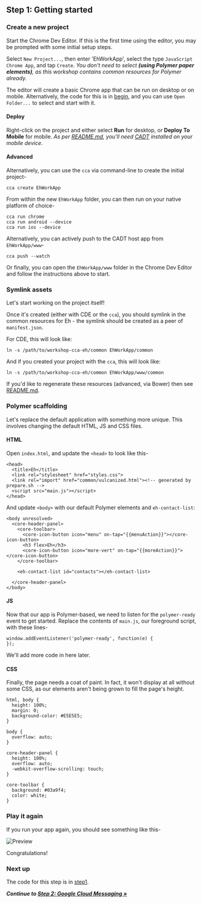 ## Step 1: Getting started

### Create a new project

Start the Chrome Dev Editor. If this is the first time using the editor, you may be prompted with some initial setup steps.

Select `New Project...`, then enter 'EhWorkApp', select the type `JavaScript Chrome App`, and tap `Create`.
_You don't need to select **(using Polymer paper elements)**, as this workshop contains common resources for Polymer already._

The editor will create a basic Chrome app that can be run on desktop or on mobile. Alternatively, the code for this is in  [begin](https://github.com/MobileChromeApps/workshop-cca-eh/blob/master/workshop/begin), and you can use `Open Folder...` to select and start with it.

#### Deploy

Right-click on the project and either select **Run** for desktop, or **Deploy To Mobile** for mobile. _As per [README.md](https://github.com/MobileChromeApps/workshop-cca-eh/blob/master/README.md), you'll need [CADT](https://github.com/MobileChromeApps/workshop-cca-eh/blob/master/README.md#deploy-to-mobile) installed on your mobile device_.

#### Advanced

Alternatively, you can use the `cca` via command-line to create the initial project-

    cca create EhWorkApp

From within the new `EhWorkApp` folder, you can then run on your native platform of choice-

    cca run chrome
    cca run android --device
    cca run ios --device

Alternatively, you can actively push to the CADT host app from `EhWorkApp/www`-

    cca push --watch

Or finally, you can open the `EhWorkApp/www` folder in the Chrome Dev Editor and follow the instructions above to start.

### Symlink assets

Let's start working on the project itself!

Once it's created (either with CDE or the `cca`), you should symlink in the common resources for Eh - the symlink should be created as a peer of `manifest.json`.

For CDE, this will look like:

    ln -s /path/to/workshop-cca-eh/common EhWorkApp/common

And if you created your project with the `cca`, this will look like:

    ln -s /path/to/workshop-cca-eh/common EhWorkApp/www/common

If you'd like to regenerate these resources (advanced, via Bower) then see [README.md](https://github.com/MobileChromeApps/workshop-cca-eh/blob/master/README.md#Advanced).

### Polymer scaffolding

Let's replace the default application with something more unique. This involves changing the default HTML, JS and CSS files.

#### HTML

Open `index.html`, and update the `<head>` to look like this-
  
    <head>
      <title>Eh</title>
      <link rel="stylesheet" href="styles.css">
      <link rel="import" href="common/vulcanized.html"><!-- generated by prepare.sh -->
      <script src="main.js"></script>
    </head>

And update `<body>` with our default Polymer elements and `eh-contact-list`:

    <body unresolved>
      <core-header-panel>
        <core-toolbar>
          <core-icon-button icon="menu" on-tap="{{menuAction}}"></core-icon-button>
          <h3 flex>Eh</h3>
          <core-icon-button icon="more-vert" on-tap="{{moreAction}}"></core-icon-button>
        </core-toolbar>

        <eh-contact-list id="contacts"></eh-contact-list>

      </core-header-panel>
    </body>

#### JS

Now that our app is Polymer-based, we need to listen for the `polymer-ready` event to get started. Replace the contents of `main.js`, our foreground script, with these lines-

    window.addEventListener('polymer-ready', function(e) {
    });

We'll add more code in here later.

#### CSS

Finally, the page needs a coat of paint. In fact, it won't display at all without some CSS, as our elements aren't being grown to fill the page's height.

    html, body {
      height: 100%;
      margin: 0;
      background-color: #E5E5E5;
    }

    body {
      overflow: auto;
    }

    core-header-panel {
      height: 100%;
      overflow: auto;
      -webkit-overflow-scrolling: touch;
    }

    core-toolbar {
      background: #03a9f4;
      color: white;
    }

### Play it again

If you run your app again, you should see something like this-

![Preview](https://github.com/MobileChromeApps/workshop-cca-eh/raw/master/docs/assets/step1-preview.png)

Congratulations!

### Next up

The code for this step is in [step1](https://github.com/MobileChromeApps/workshop-cca-eh/blob/master/workshop/step1).

_**Continue to [Step 2: Google Cloud Messaging &raquo;](https://github.com/MobileChromeApps/workshop-cca-eh/blob/master/docs/step2.md)**_